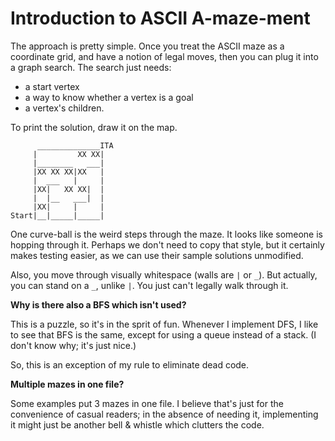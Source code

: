 # Introduction to ASCII A-maze-ment

The approach is pretty simple. Once you treat the ASCII maze as a
coordinate grid, and have a notion of legal moves, then you can plug
it into a graph search. The search just needs:

* a start vertex
* a way to know whether a vertex is a goal
* a vertex's children.

To print the solution, draw it on the map.

```
      ______________ITA
     |         XX XX|
     |________   ___|
     |XX XX XX|XX   |
     |  ___   |     |
     |XX|   XX XX|  |
     |  |__   ___|  |
     |XX|     |     |
Start|__|_____|_____|
```

One curve-ball is the weird steps through the maze. It looks like
someone is hopping through it. Perhaps we don't need to copy that
style, but it certainly makes testing easier, as we can use their
sample solutions unmodified.

Also, you move through visually whitespace (walls are `|` or `_`). But
actually, you can stand on a `_`, unlike `|`. You just can't legally
walk through it.


**Why is there also a BFS which isn't used?**

This is a puzzle, so it's in the sprit of fun. Whenever I implement
DFS, I like to see that BFS is the same, except for using a queue
instead of a stack. (I don't know why; it's just nice.)

So, this is an exception of my rule to eliminate dead code.


**Multiple mazes in one file?**

Some examples put 3 mazes in one file. I believe that's just for the
convenience of casual readers; in the absence of needing it,
implementing it might just be another bell & whistle which clutters
the code.